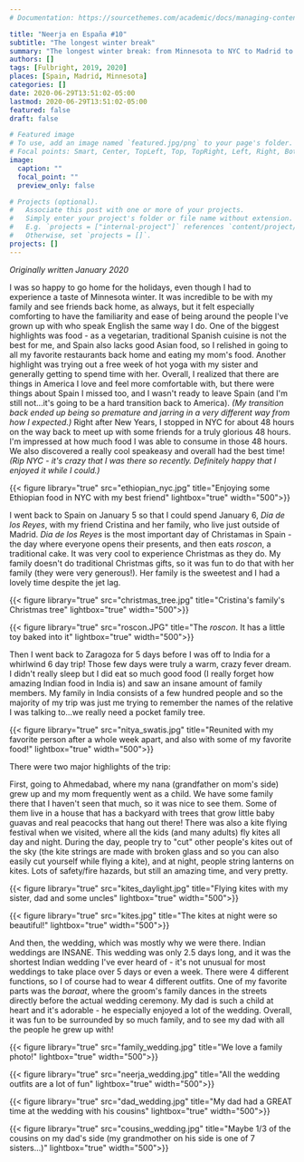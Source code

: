 ```yaml
---
# Documentation: https://sourcethemes.com/academic/docs/managing-content/

title: "Neerja en España #10"
subtitle: "The longest winter break"
summary: "The longest winter break: from Minnesota to NYC to Madrid to Mumbai"
authors: []
tags: [Fulbright, 2019, 2020]
places: [Spain, Madrid, Minnesota]
categories: []
date: 2020-06-29T13:51:02-05:00
lastmod: 2020-06-29T13:51:02-05:00
featured: false
draft: false

# Featured image
# To use, add an image named `featured.jpg/png` to your page's folder.
# Focal points: Smart, Center, TopLeft, Top, TopRight, Left, Right, BottomLeft, Bottom, BottomRight.
image:
  caption: ""
  focal_point: ""
  preview_only: false

# Projects (optional).
#   Associate this post with one or more of your projects.
#   Simply enter your project's folder or file name without extension.
#   E.g. `projects = ["internal-project"]` references `content/project/deep-learning/index.md`.
#   Otherwise, set `projects = []`.
projects: []
---
```


*Originally written January 2020*

I was so happy to go home for the holidays, even though I had to experience a taste of Minnesota winter. It was incredible to be with my family and see friends back home, as always, but it felt especially comforting to have the familiarity and ease of being around the people I've grown up with who speak English the same way I do. One of the biggest highlights was food - as a vegetarian, traditional Spanish cuisine is not the best for me, and Spain also lacks good Asian food, so I relished in going to all my favorite restaurants back home and eating my mom's food. Another highlight was trying out a free week of hot yoga with my sister and generally getting to spend time with her. Overall, I  realized that there are things in America I love and feel more comfortable with, but there were things about Spain I missed too, and I wasn't ready to leave Spain (and I'm still not...it's going to be a hard transition back to America). *(My transition back ended up being so premature and jarring in a very different way from how I expected.)* Right after New Years, I stopped in NYC for about 48 hours on the way back to meet up with some friends for a truly glorious 48 hours. I'm impressed at how much food I was able to consume in those 48 hours. We also discovered a really cool speakeasy and overall had the best time! *(Rip NYC - it's crazy that I was there so recently. Definitely happy that I enjoyed it while I could.)*

 {{< figure library="true" src="ethiopian_nyc.jpg" title="Enjoying some Ethiopian food in NYC with my best friend" lightbox="true" width="500">}}

I went back to Spain on January 5 so that I could spend January 6, *Dia de los Reyes*, with my friend Cristina and her family, who live just outside of Madrid. *Dia de los Reyes* is the most important day of Christamas in Spain - the day where everyone opens their presents, and then eats *roscon*, a traditional cake. It was very cool to experience Christmas as they do. My family doesn't do traditional Christmas gifts, so it was fun to do that with her family (they were very generous!). Her family is the sweetest and I had a lovely time despite the jet lag.

 {{< figure library="true" src="christmas_tree.jpg" title="Cristina's family's Christmas tree" lightbox="true" width="500">}}

  {{< figure library="true" src="roscon.JPG" title="The *roscon*. It has a little toy baked into it" lightbox="true" width="500">}}

Then I went back to Zaragoza for 5 days before I was off to India for a whirlwind 6 day trip! Those few days were truly a warm, crazy fever dream. I didn't really sleep but I did eat so much good food (I really forget how amazing Indian food in India is) and saw an insane amount of family members. My family in India consists of a few hundred people and so the majority of my trip was just me trying to remember the names of the relative I was talking to...we really need a pocket family tree.


 {{< figure library="true" src="nitya_swatis.jpg" title="Reunited with my favorite person after a whole week apart, and also with some of my favorite food!" lightbox="true" width="500">}}

There were two major highlights of the trip:

First, going to Ahmedabad, where my nana (grandfather on mom's side) grew up and my mom frequently went as a child. We have some family there that I haven't seen that much, so it was nice to see them. Some of them live in a house that has a backyard with trees that grow little baby guavas and real peacocks that hang out there! There was also a kite flying festival when we visited, where all the kids (and many adults) fly kites all day and night. During the day, people try to "cut" other people's kites out of the sky (the kite strings are made with broken glass and so you can also easily cut yourself while flying a kite), and at night, people string lanterns on kites. Lots of safety/fire hazards, but still an amazing time, and very pretty.

 {{< figure library="true" src="kites_daylight.jpg" title="Flying kites with my sister, dad and some uncles" lightbox="true" width="500">}}

 {{< figure library="true" src="kites.jpg" title="The kites at night were so beautiful!" lightbox="true" width="500">}}

And then, the wedding, which was mostly why we were there. Indian weddings are INSANE. This wedding was only 2.5 days long, and it was the shortest Indian wedding I've ever heard of - it's not unusual for most weddings to take place over 5 days or even a week. There were 4 different functions, so I of course had to wear 4 different outfits. One of my favorite parts was the *baraat*, where the groom's family dances in the streets directly before the actual wedding ceremony. My dad is such a child at heart and it's adorable - he especially enjoyed a lot of the wedding. Overall, it was fun to be surrounded by so much family, and to see my dad with all the people he grew up with!

 {{< figure library="true" src="family_wedding.jpg" title="We love a family photo!" lightbox="true" width="500">}}

 {{< figure library="true" src="neerja_wedding.jpg" title="All the wedding outfits are a lot of fun" lightbox="true" width="500">}}

  {{< figure library="true" src="dad_wedding.jpg" title="My dad had a GREAT time at the wedding with his cousins" lightbox="true" width="500">}}

  {{< figure library="true" src="cousins_wedding.jpg" title="Maybe 1/3 of the cousins on my dad's side (my grandmother on his side is one of 7 sisters...)" lightbox="true" width="500">}}
